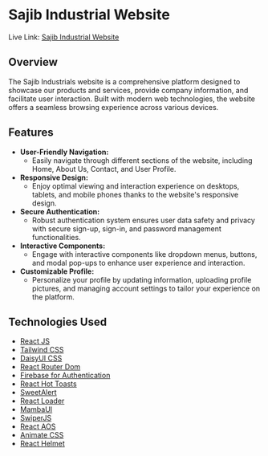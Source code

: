 # Sajib Industrial Website

Live Link: [Sajib Industrial Website](#)
## Overview

The Sajib Industrials website is a comprehensive platform designed to showcase our products and services, provide company information, and facilitate user interaction. Built with modern web technologies, the website offers a seamless browsing experience across various devices.

## Features

- **User-Friendly Navigation:**
  - Easily navigate through different sections of the website, including Home, About Us, Contact, and User Profile.
- **Responsive Design:**
  - Enjoy optimal viewing and interaction experience on desktops, tablets, and mobile phones thanks to the website's responsive design.
- **Secure Authentication:**
  - Robust authentication system ensures user data safety and privacy with secure sign-up, sign-in, and password management functionalities.
- **Interactive Components:**
  - Engage with interactive components like dropdown menus, buttons, and modal pop-ups to enhance user experience and interaction.
- **Customizable Profile:**
  - Personalize your profile by updating information, uploading profile pictures, and managing account settings to tailor your experience on the platform.


## Technologies Used
- [React JS](https://reactjs.org/)
- [Tailwind CSS](https://tailwindcss.com/)
- [DaisyUI CSS](https://daisyui.com/)
- [React Router Dom](https://reactrouter.com/)
- [Firebase for Authentication](https://firebase.google.com/docs/auth)
- [React Hot Toasts](https://react-hot-toast.com/)
- [SweetAlert](https://sweetalert2.github.io/)
- [React Loader](https://github.com/malte-wessel/react-loaders)
- [MambaUI](https://mambaui.com/)
- [SwiperJS](https://swiperjs.com/react)
- [React AOS](https://www.npmjs.com/package/react-aos)
- [Animate CSS](https://animate.style/)
- [React Helmet](https://react-helmet.style/)
